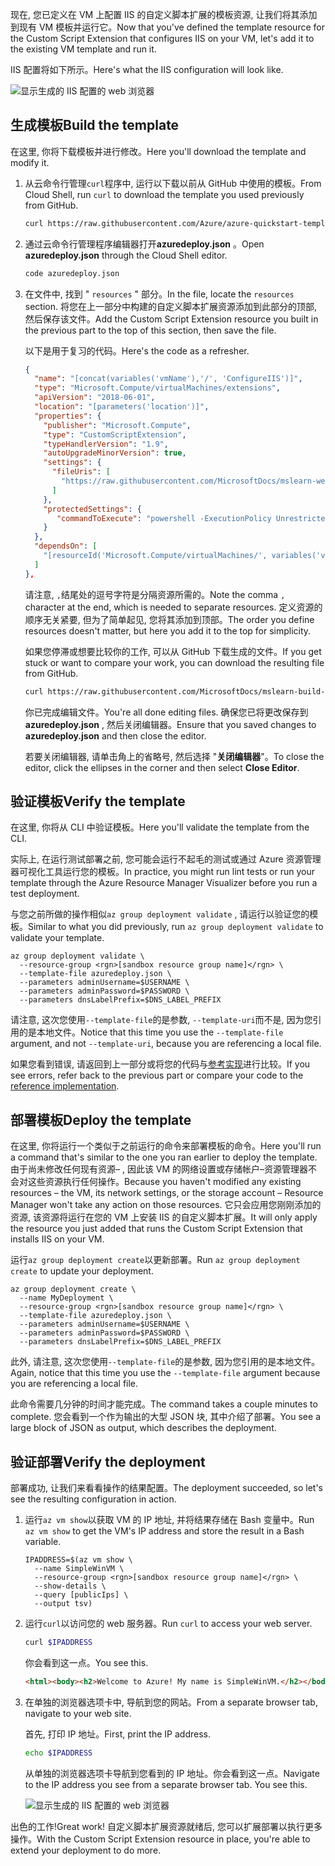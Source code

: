 <span data-ttu-id="85ab8-101">现在, 您已定义在 VM 上配置 IIS 的自定义脚本扩展的模板资源, 让我们将其添加到现有 VM 模板并运行它。</span><span class="sxs-lookup"><span data-stu-id="85ab8-101">Now that you've defined the template resource for the Custom Script Extension that configures IIS on your VM, let's add it to the existing VM template and run it.</span></span>

<span data-ttu-id="85ab8-102">IIS 配置将如下所示。</span><span class="sxs-lookup"><span data-stu-id="85ab8-102">Here's what the IIS configuration will look like.</span></span>

![显示生成的 IIS 配置的 web 浏览器](../../media/6-browser-windows.png)

## <a name="build-the-template"></a><span data-ttu-id="85ab8-104">生成模板</span><span class="sxs-lookup"><span data-stu-id="85ab8-104">Build the template</span></span>

<span data-ttu-id="85ab8-105">在这里, 你将下载模板并进行修改。</span><span class="sxs-lookup"><span data-stu-id="85ab8-105">Here you'll download the template and modify it.</span></span>

1. <span data-ttu-id="85ab8-106">从云命令行管理`curl`程序中, 运行以下载以前从 GitHub 中使用的模板。</span><span class="sxs-lookup"><span data-stu-id="85ab8-106">From Cloud Shell, run `curl` to download the template you used previously from GitHub.</span></span>

    ```bash
    curl https://raw.githubusercontent.com/Azure/azure-quickstart-templates/master/101-vm-simple-windows/azuredeploy.json > azuredeploy.json
    ```

1. <span data-ttu-id="85ab8-107">通过云命令行管理程序编辑器打开**azuredeploy.json** 。</span><span class="sxs-lookup"><span data-stu-id="85ab8-107">Open **azuredeploy.json** through the Cloud Shell editor.</span></span>

    ```bash
    code azuredeploy.json
    ```

1. <span data-ttu-id="85ab8-108">在文件中, 找到 " `resources` " 部分。</span><span class="sxs-lookup"><span data-stu-id="85ab8-108">In the file, locate the `resources` section.</span></span> <span data-ttu-id="85ab8-109">将您在上一部分中构建的自定义脚本扩展资源添加到此部分的顶部, 然后保存该文件。</span><span class="sxs-lookup"><span data-stu-id="85ab8-109">Add the Custom Script Extension resource you built in the previous part to the top of this section, then save the file.</span></span>

    <span data-ttu-id="85ab8-110">以下是用于复习的代码。</span><span class="sxs-lookup"><span data-stu-id="85ab8-110">Here's the code as a refresher.</span></span>

    ```json
    {
      "name": "[concat(variables('vmName'),'/', 'ConfigureIIS')]",
      "type": "Microsoft.Compute/virtualMachines/extensions",
      "apiVersion": "2018-06-01",
      "location": "[parameters('location')]",
      "properties": {
        "publisher": "Microsoft.Compute",
        "type": "CustomScriptExtension",
        "typeHandlerVersion": "1.9",
        "autoUpgradeMinorVersion": true,
        "settings": {
          "fileUris": [
            "https://raw.githubusercontent.com/MicrosoftDocs/mslearn-welcome-to-azure/master/configure-iis.ps1"
          ]
        },
        "protectedSettings": {
           "commandToExecute": "powershell -ExecutionPolicy Unrestricted -File configure-iis.ps1"
        }
      },
      "dependsOn": [
        "[resourceId('Microsoft.Compute/virtualMachines/', variables('vmName'))]"
      ]
    },
    ```

    <span data-ttu-id="85ab8-111">请注意, `,`结尾处的逗号字符是分隔资源所需的。</span><span class="sxs-lookup"><span data-stu-id="85ab8-111">Note the comma `,` character at the end, which is needed to separate resources.</span></span> <span data-ttu-id="85ab8-112">定义资源的顺序无关紧要, 但为了简单起见, 您将其添加到顶部。</span><span class="sxs-lookup"><span data-stu-id="85ab8-112">The order you define resources doesn't matter, but here you add it to the top for simplicity.</span></span>

    <span data-ttu-id="85ab8-113">如果您停滞或想要比较你的工作, 可以从 GitHub 下载生成的文件。</span><span class="sxs-lookup"><span data-stu-id="85ab8-113">If you get stuck or want to compare your work, you can download the resulting file from GitHub.</span></span>

    ```bash
    curl https://raw.githubusercontent.com/MicrosoftDocs/mslearn-build-azure-vm-templates/master/windows/azuredeploy.json > azuredeploy.json
    ```

    <span data-ttu-id="85ab8-114">你已完成编辑文件。</span><span class="sxs-lookup"><span data-stu-id="85ab8-114">You're all done editing files.</span></span> <span data-ttu-id="85ab8-115">确保您已将更改保存到**azuredeploy.json** , 然后关闭编辑器。</span><span class="sxs-lookup"><span data-stu-id="85ab8-115">Ensure that you saved changes to **azuredeploy.json** and then close the editor.</span></span>

    <span data-ttu-id="85ab8-116">若要关闭编辑器, 请单击角上的省略号, 然后选择 "**关闭编辑器**"。</span><span class="sxs-lookup"><span data-stu-id="85ab8-116">To close the editor, click the ellipses in the corner and then select **Close Editor**.</span></span>

## <a name="verify-the-template"></a><span data-ttu-id="85ab8-117">验证模板</span><span class="sxs-lookup"><span data-stu-id="85ab8-117">Verify the template</span></span>

<span data-ttu-id="85ab8-118">在这里, 你将从 CLI 中验证模板。</span><span class="sxs-lookup"><span data-stu-id="85ab8-118">Here you'll validate the template from the CLI.</span></span>

<span data-ttu-id="85ab8-119">实际上, 在运行测试部署之前, 您可能会运行不起毛的测试或通过 Azure 资源管理器可视化工具运行您的模板。</span><span class="sxs-lookup"><span data-stu-id="85ab8-119">In practice, you might run lint tests or run your template through the Azure Resource Manager Visualizer before you run a test deployment.</span></span>

<span data-ttu-id="85ab8-120">与您之前所做的操作相似`az group deployment validate` , 请运行以验证您的模板。</span><span class="sxs-lookup"><span data-stu-id="85ab8-120">Similar to what you did previously, run `az group deployment validate` to validate your template.</span></span>

```azurecli
az group deployment validate \
  --resource-group <rgn>[sandbox resource group name]</rgn> \
  --template-file azuredeploy.json \
  --parameters adminUsername=$USERNAME \
  --parameters adminPassword=$PASSWORD \
  --parameters dnsLabelPrefix=$DNS_LABEL_PREFIX
```

<span data-ttu-id="85ab8-121">请注意, 这次您使用`--template-file`的是参数, `--template-uri`而不是, 因为您引用的是本地文件。</span><span class="sxs-lookup"><span data-stu-id="85ab8-121">Notice that this time you use the `--template-file` argument, and not `--template-uri`, because you are referencing a local file.</span></span>

<span data-ttu-id="85ab8-122">如果您看到错误, 请返回到上一部分或将您的代码与[参考实现](https://raw.githubusercontent.com/MicrosoftDocs/mslearn-build-azure-vm-templates/master/windows/azuredeploy.json?azure-portal=true)进行比较。</span><span class="sxs-lookup"><span data-stu-id="85ab8-122">If you see errors, refer back to the previous part or compare your code to the [reference implementation](https://raw.githubusercontent.com/MicrosoftDocs/mslearn-build-azure-vm-templates/master/windows/azuredeploy.json?azure-portal=true).</span></span>

## <a name="deploy-the-template"></a><span data-ttu-id="85ab8-123">部署模板</span><span class="sxs-lookup"><span data-stu-id="85ab8-123">Deploy the template</span></span>

<span data-ttu-id="85ab8-124">在这里, 你将运行一个类似于之前运行的命令来部署模板的命令。</span><span class="sxs-lookup"><span data-stu-id="85ab8-124">Here you'll run a command that's similar to the one you ran earlier to deploy the template.</span></span> <span data-ttu-id="85ab8-125">由于尚未修改任何现有资源&ndash; , 因此该 VM 的网络设置或存储帐户&ndash;资源管理器不会对这些资源执行任何操作。</span><span class="sxs-lookup"><span data-stu-id="85ab8-125">Because you haven't modified any existing resources &ndash; the VM, its network settings, or the storage account &ndash; Resource Manager won't take any action on those resources.</span></span> <span data-ttu-id="85ab8-126">它只会应用您刚刚添加的资源, 该资源将运行在您的 VM 上安装 IIS 的自定义脚本扩展。</span><span class="sxs-lookup"><span data-stu-id="85ab8-126">It will only apply the resource you just added that runs the Custom Script Extension that installs IIS on your VM.</span></span>

<span data-ttu-id="85ab8-127">运行`az group deployment create`以更新部署。</span><span class="sxs-lookup"><span data-stu-id="85ab8-127">Run `az group deployment create` to update your deployment.</span></span>

```azurecli
az group deployment create \
  --name MyDeployment \
  --resource-group <rgn>[sandbox resource group name]</rgn> \
  --template-file azuredeploy.json \
  --parameters adminUsername=$USERNAME \
  --parameters adminPassword=$PASSWORD \
  --parameters dnsLabelPrefix=$DNS_LABEL_PREFIX
```

<span data-ttu-id="85ab8-128">此外, 请注意, 这次您使用`--template-file`的是参数, 因为您引用的是本地文件。</span><span class="sxs-lookup"><span data-stu-id="85ab8-128">Again, notice that this time you use the `--template-file` argument because you are referencing a local file.</span></span>

<span data-ttu-id="85ab8-129">此命令需要几分钟的时间才能完成。</span><span class="sxs-lookup"><span data-stu-id="85ab8-129">The command takes a couple minutes to complete.</span></span> <span data-ttu-id="85ab8-130">您会看到一个作为输出的大型 JSON 块, 其中介绍了部署。</span><span class="sxs-lookup"><span data-stu-id="85ab8-130">You see a large block of JSON as output, which describes the deployment.</span></span>

## <a name="verify-the-deployment"></a><span data-ttu-id="85ab8-131">验证部署</span><span class="sxs-lookup"><span data-stu-id="85ab8-131">Verify the deployment</span></span>

<span data-ttu-id="85ab8-132">部署成功, 让我们来看看操作的结果配置。</span><span class="sxs-lookup"><span data-stu-id="85ab8-132">The deployment succeeded, so let's see the resulting configuration in action.</span></span>

1. <span data-ttu-id="85ab8-133">运行`az vm show`以获取 VM 的 IP 地址, 并将结果存储在 Bash 变量中。</span><span class="sxs-lookup"><span data-stu-id="85ab8-133">Run `az vm show` to get the VM's IP address and store the result in a Bash variable.</span></span>

    ```azurecli
    IPADDRESS=$(az vm show \
      --name SimpleWinVM \
      --resource-group <rgn>[sandbox resource group name]</rgn> \
      --show-details \
      --query [publicIps] \
      --output tsv)
    ```

1. <span data-ttu-id="85ab8-134">运行`curl`以访问您的 web 服务器。</span><span class="sxs-lookup"><span data-stu-id="85ab8-134">Run `curl` to access your web server.</span></span>

    ```bash
    curl $IPADDRESS
    ```

    <span data-ttu-id="85ab8-135">你会看到这一点。</span><span class="sxs-lookup"><span data-stu-id="85ab8-135">You see this.</span></span>

    ```html
    <html><body><h2>Welcome to Azure! My name is SimpleWinVM.</h2></body></html>
    ```

1. <span data-ttu-id="85ab8-136">在单独的浏览器选项卡中, 导航到您的网站。</span><span class="sxs-lookup"><span data-stu-id="85ab8-136">From a separate browser tab, navigate to your web site.</span></span>

    <span data-ttu-id="85ab8-137">首先, 打印 IP 地址。</span><span class="sxs-lookup"><span data-stu-id="85ab8-137">First, print the IP address.</span></span>

    ```bash
    echo $IPADDRESS
    ```

    <span data-ttu-id="85ab8-138">从单独的浏览器选项卡导航到您看到的 IP 地址。你会看到这一点。</span><span class="sxs-lookup"><span data-stu-id="85ab8-138">Navigate to the IP address you see from a separate browser tab. You see this.</span></span>

    ![显示生成的 IIS 配置的 web 浏览器](../../media/6-browser-windows.png)

<span data-ttu-id="85ab8-140">出色的工作!</span><span class="sxs-lookup"><span data-stu-id="85ab8-140">Great work!</span></span> <span data-ttu-id="85ab8-141">自定义脚本扩展资源就绪后, 您可以扩展部署以执行更多操作。</span><span class="sxs-lookup"><span data-stu-id="85ab8-141">With the Custom Script Extension resource in place, you're able to extend your deployment to do more.</span></span>
